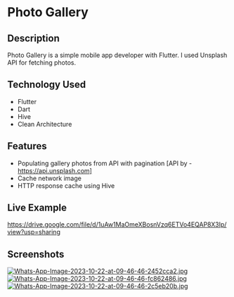 # Photo Gallery

## Description
Photo Gallery is a simple mobile app developer with Flutter. I used Unsplash API for fetching photos.

## Technology Used
- Flutter
- Dart
- Hive
- Clean Architecture

## Features
- Populating gallery photos from API with pagination [API by - https://api.unsplash.com]
- Cache network image
- HTTP response cache using Hive

  
## Live Example
https://drive.google.com/file/d/1uAw1MaOmeXBosnVzq6ETVo4EQAP8X3Ip/view?usp=sharing


## Screenshots
[![Whats-App-Image-2023-10-22-at-09-46-46-2452cca2.jpg](https://i.postimg.cc/Pq9Bvy8Z/Whats-App-Image-2023-10-22-at-09-46-46-2452cca2.jpg)](https://postimg.cc/5H5PZwgN)
[![Whats-App-Image-2023-10-22-at-09-46-46-fc862486.jpg](https://i.postimg.cc/KzTCPTnW/Whats-App-Image-2023-10-22-at-09-46-46-fc862486.jpg)](https://postimg.cc/ftwHZJq7)
[![Whats-App-Image-2023-10-22-at-09-46-46-2c5eb20b.jpg](https://i.postimg.cc/D0dDDKpd/Whats-App-Image-2023-10-22-at-09-46-46-2c5eb20b.jpg)](https://postimg.cc/1VXJnbQf)



